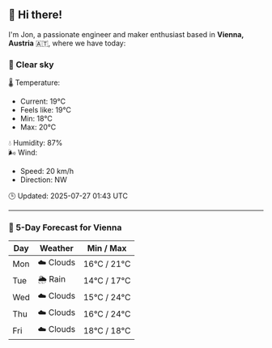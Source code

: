 ## 👋 Hi there!

I'm Jon, a passionate engineer and maker enthusiast based in **Vienna, Austria** 🇦🇹, where we have today:

### 🌙 Clear sky 

🌡️ Temperature: 
* Current: 19°C
* Feels like: 19°C
* Min: 18°C 
* Max: 20°C  

💧 Humidity: 87%  
🌬️ Wind: 
* Speed: 20 km/h 
* Direction: NW  

🕒 Updated: 2025-07-27 01:43 UTC

---

### 📅 5-Day Forecast for Vienna

| Day | Weather | Min / Max |
|-----|---------|------------|
| Mon | ☁️ Clouds | 16°C / 21°C |
| Tue | 🌦️ Rain | 14°C / 17°C |
| Wed | ☁️ Clouds | 15°C / 24°C |
| Thu | ☁️ Clouds | 16°C / 24°C |
| Fri | ☁️ Clouds | 18°C / 18°C |
